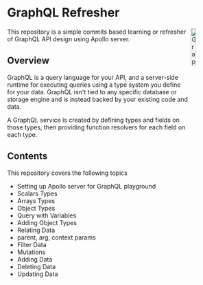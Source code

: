 
# GraphQL Refresher

<img alt="GraphQL Logo" align="right" src="https://graphql.org/img/logo.svg" width="15%" />

This repository is a simple commits based learning or refresher of GraphQL API design using Apollo server.


## Overview

GraphQL is a query language for your API, and a server-side runtime for executing queries using a type system you define for your data. GraphQL isn't tied to any specific database or storage engine and is instead backed by your existing code and data.

A GraphQL service is created by defining types and fields on those types, then providing function resolvers for each field on each type.

## Contents
This repository covers the following topics
- Setting up Apollo server for GraphQL playground
- Scalars Types
- Arrays Types
- Object Types
- Query with Variables
- Adding Object Types
- Relating Data
- parent, arg, context params
- Filter Data
- Mutations
- Adding Data
- Deleting Data
- Updating Data
